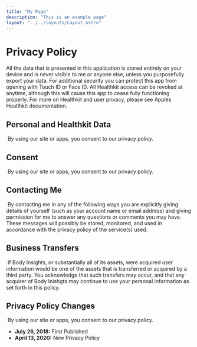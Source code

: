 ```yaml
---
title: "My Page"
description: "This is an example page"
layout: "../../layouts/Layout.astro"
---
```


# Privacy Policy

All the data that is presented in this application is stored entirely on your device and is never visible to me or anyone else, unless you purposefully export your data. For additional security you can protect this app from opening with Touch ID or Face ID. All Healthkit access can be revoked at anytime, although this will cause this app to cease fully functioning properly. For more on Healthkit and user privacy, please see Apples Heatlhkit documentation.

## Personal and Healthkit Data

​
By using our site or apps, you consent to our privacy policy.
​

## Consent

​
By using our site or apps, you consent to our privacy policy.
​

## Contacting Me

​
By contacting me in any of the following ways you are explicitly giving details of yourself (such as your account name or email address) and giving permission for me to answer any questions or comments you may have. These messages will possibly be stored, monitored, and used in accordance with the privacy policy of the service(s) used.

## Business Transfers

​
If Body Insights, or substantially all of its assets, were acquired user information would be one of the assets that is transferred or acquired by a third party. You acknowledge that such transfers may occur, and that any acquirer of Body Inishgts may continue to use your personal information as set forth in this policy.
​

## Privacy Policy Changes

​
By using our site or apps, you consent to our privacy policy.

- **July 26, 2018:** First Published
- **April 13, 2020:** New Privacy Policy
